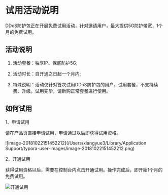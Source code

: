 # 试用活动说明

DDoS防护包正在开展免费试用活动，针对邀请用户，最大提供5G防护带宽，1个月的免费试用。

## 活动说明
1. 活动套餐：独享IP、保底防护5G;

2. 活动时长：自开通之日起一个月内;

3. 特殊说明：活动仅针对首次试用DDoS防护包的用户。试用套餐，不支持续费、升级。试用完毕，请新购正常套餐进行使用。


## 如何试用

1、申请试用

请在产品页直接申请试用，申请通过以后即获得试用资格。

![image-20181022151452212](/Users/xiangyue3/Library/Application Support/typora-user-images/image-20181022151452212.png)

2、开通试用

获得试用资格以后，需要在控制台内点击开通试用。操作完成后，即开始1个月的免费试用。

![开通试用](/Users/xiangyue3/Documents/DDoS防护包/Anti-DDoS-Protection-Package/Image/开通试用.png)



